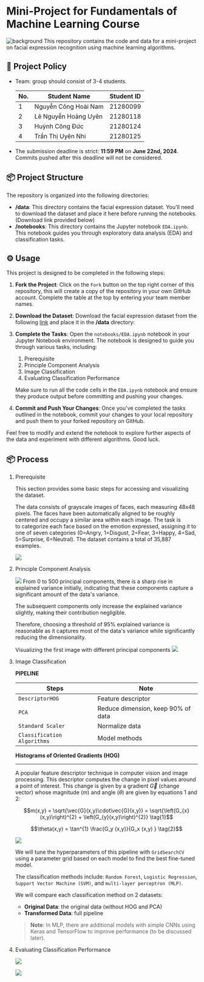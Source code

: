 # Mini-Project for Fundamentals of Machine Learning Course
![background](./materials/ai_wp.jpg)
This repository contains the code and data for a mini-project on facial expression recognition using machine learning algorithms.

## 📑 Project Policy
- Team: group should consist of 3-4 students.

    |No.| Student Name    | Student ID |
    | --------| -------- | ------- |
    |1|Nguyễn Công Hoài Nam|21280099|
    |2|Lê Nguyễn Hoàng Uyên|21280118|
    |3|Huỳnh Công Đức|21280124|
    |4|Trần Thị Uyên Nhi|21280125|

- The submission deadline is strict: **11:59 PM** on **June 22nd, 2024**. Commits pushed after this deadline will not be considered.

## 📦 Project Structure

The repository is organized into the following directories:

- **/data**: This directory contains the facial expression dataset. You'll need to download the dataset and place it here before running the notebooks. (Download link provided below)
- **/notebooks**: This directory contains the Jupyter notebook ```EDA.ipynb```. This notebook guides you through exploratory data analysis (EDA) and classification tasks.

## ⚙️ Usage

This project is designed to be completed in the following steps:

1. **Fork the Project**: Click on the ```Fork``` button on the top right corner of this repository, this will create a copy of the repository in your own GitHub account. Complete the table at the top by entering your team member names.

2. **Download the Dataset**: Download the facial expression dataset from the following [link](https://mega.nz/file/foM2wDaa#GPGyspdUB2WV-fATL-ZvYj3i4FqgbVKyct413gxg3rE) and place it in the **/data** directory:

3. **Complete the Tasks**: Open the ```notebooks/EDA.ipynb``` notebook in your Jupyter Notebook environment. The notebook is designed to guide you through various tasks, including:
    
    1. Prerequisite
    2. Principle Component Analysis
    3. Image Classification
    4. Evaluating Classification Performance 

    Make sure to run all the code cells in the ```EDA.ipynb``` notebook and ensure they produce output before committing and pushing your changes.

5. **Commit and Push Your Changes**: Once you've completed the tasks outlined in the notebook, commit your changes to your local repository and push them to your forked repository on GitHub.


Feel free to modify and extend the notebook to explore further aspects of the data and experiment with different algorithms. Good luck.

## 📦 Process

1. Prerequisite

    This section provides some basic steps for accessing and visualizing the dataset.

    The data consists of grayscale images of faces, each measuring 48x48 pixels. The faces have been automatically aligned to be roughly centered and occupy a similar area within each image. The task is  
to categorize each face based on the emotion expressed, assigning it to one of seven categories (0=Angry, 1=Disgust, 2=Fear, 3=Happy, 4=Sad, 5=Surprise, 6=Neutral). The dataset contains a total of 35,887 examples.

    ![](./materials/image.png)

2. Principle Component Analysis

    ![](./materials/pca_explain.png)
    From 0 to 500 principal components, there is a sharp rise in explained variance initially, indicating that these components capture a significant amount of the data's variance. 

    The subsequent components only increase the explained variance slightly, making their contribution negligible. 

    Therefore, choosing a threshold of 95% explained variance is reasonable as it captures most of the data's variance while significantly reducing the dimensionality.

    Visualizing the first image with different principal components
    ![](./materials/pca_compare.png)

3. Image Classification

    **PIPELINE**

    | **Steps**                   | **Note**                           |  
    |-----------------------------|------------------------------------|
    | `DescriptorHOG`             | Feature descriptor                 |
    | `PCA`                       | Reduce dimension, keep 90% of data |
    | `Standard Scaler`           | Normalize data                     |
    | `Classification Algorithms` | Model methods                      |

    **Histograms of Oriented Gradients (HOG)**

    ---

    A popular feature descriptor technique in computer vision and image processing. This descriptor computes the change in pixel values around a point of interest. This change is given by a gradient $\vec{G}$ (change vector) whose magnitude ($m$) and angle ($\theta$) are given by equations 1 and 2:
    
    $$m(x,y) = \sqrt{\vec{G}(x,y)\cdot\vec{G}(x,y)} = \sqrt{\left(G_{x}(x,y)\right)^{2} + \left(G_{y}(x,y)\right)^{2}} \tag{1}$$

    $$\theta(x,y) = \tan^{1} \frac{G_y (x,y)}{G_x (x,y) } \tag{2}$$

    ![](./materials/image_hog.png)

    We will tune the hyperparameters of this pipeline with `GridSearchCV` using a parameter grid based on each model to find the best fine-tuned model.

    The classification methods include: `Random Forest`, `Logistic Regression`, `Support Vector Machine (SVM)`, and `multi-layer perceptron (MLP)`.

    We will compare each classification method on 2 datasets:
    - **Original Data**: the original data (without HOG and PCA)
    - **Transformed Data**: full pipeline

    > **Note**: In MLP, there are additional models with simple CNNs using Keras and TensorFlow to improve performance (to be discussed later).

4. Evaluating Classification Performance 

    ![](./materials/metric.png)

    ![](./materials/overall.png)
